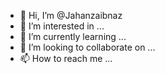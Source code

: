 - 👋 Hi, I’m @Jahanzaibnaz
- 👀 I’m interested in ...
- 🌱 I’m currently learning ...
- 💞️ I’m looking to collaborate on ...
- 📫 How to reach me ...

<!---
Jahanzaibnaz/Jahanzaibnaz is a ✨ special ✨ repository because its `README.md` (this file) appears on your GitHub profile.
You can click the Preview link to take a look at your changes.
--->
